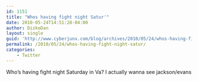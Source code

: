 ```yaml
---
id: 1151
title: "Whos having fight night Satur'"
date: 2010-05-24T14:51:28-04:00
author: DizkoDan
layout: single
guid: 'http://www.cyberjunx.com/blog/archives/2010/05/24/whos-having-fight-night-satur/'
permalink: /2010/05/24/whos-having-fight-night-satur/
categories:
    - Twitter
---
```


Who’s having fight night Saturday in Va? I actually wanna see jackson/evans